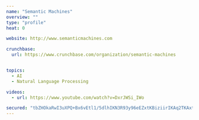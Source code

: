 ```yaml
---
name: "Semantic Machines"
overview: ""
type: "profile"
heat: 0

website: http://www.semanticmachines.com

crunchbase:
  url: https://www.crunchbase.com/organization/semantic-machines


topics:
  - AI
  - Natural Language Processing

videos:
  - url: https://www.youtube.com/watch?v=DxrJWSi_IWo

secured: "tbZHOkaRwI3uXPQ+Bx6vEtl1/5dlhIKN3R93y96eEZxtKBiziirIKAq2TKAxtnj0N8YG2/gChkP26z7fFq4J5ImT0YNhMKemna5x/qFfhcrrJQLL3NkE5/BwnBh3ayEN8le4V/io4GNK21YoJJtum5VSJqUJEdGxdS95yWF+YDWicyLUKtpWsioxQ577hJAfSCDMjNjMdZnTwnC4xcthFsLanUtb9T0u9sqb+cZBPZAVGRLvriD57Qysyzr7lT+8rARgOXbyzNeYBAHLEv7iCw==;ZkcW4ARhSVLlSoSrTSVH7A=="
---
```


